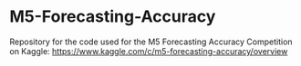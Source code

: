 # M5-Forecasting-Accuracy
Repository for the code used for the M5 Forecasting Accuracy Competition on Kaggle: https://www.kaggle.com/c/m5-forecasting-accuracy/overview
